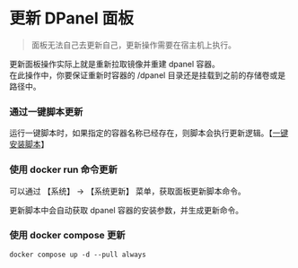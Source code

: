 # 更新 DPanel 面板

> 面板无法自己去更新自己，更新操作需要在宿主机上执行。

更新面板操作实际上就是重新拉取镜像并重建 dpanel 容器。\
在此操作中，你要保证重新时容器的 /dpanel 目录还是挂载到之前的存储卷或是路径中。

### 通过一键脚本更新

运行一键脚本时，如果指定的容器名称已经存在，则脚本会执行更新逻辑。【[一键安装脚本](/zh-cn/install/shell)】

### 使用 docker run 命令更新

可以通过 【系统】 -> 【系统更新】 菜单，获取面板更新脚本命令。

更新脚本中会自动获取 dpanel 容器的安装参数，并生成更新命令。

### 使用 docker compose 更新

```
docker compose up -d --pull always
```